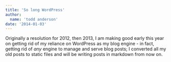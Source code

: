 ```yaml
---
title: 'So long WordPress'
author:
  name: 'todd anderson'
date: '2014-01-03'
---
```

Originally a resolution for 2012, then 2013, I am making good early this year on getting rid of my reliance on WordPress as my blog engine - in fact, getting rid of _any_ engine to manage and serve blog posts; I converted all my old posts to static files and will be writing posts in markdown from now on.